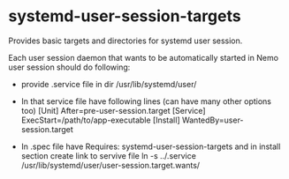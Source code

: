 systemd-user-session-targets
============================

Provides basic targets and directories for systemd user session.

Each user session daemon that wants to be automatically started in Nemo
user session should do following:

*    provide <my-app>.service file in dir /usr/lib/systemd/user/

*    In that service file have following lines (can have many other options too)
        [Unit]
        After=pre-user-session.target
	[Service]
	ExecStart=/path/to/app-executable
	[Install]
	WantedBy=user-session.target

*    In .spec file have
        Requires: systemd-user-session-targets
     and in install section create link to servive file
        ln -s ../<my-app>.service /usr/lib/systemd/user/user-session.target.wants/
